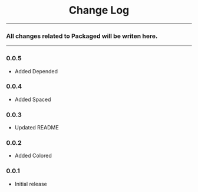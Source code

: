 <div align="center">
	<h1>Change Log</h1>
</div>

---

### All changes related to Packaged will be writen here.

---

### 0.0.5
- Added Depended

### 0.0.4
- Added Spaced

### 0.0.3
- Updated README

### 0.0.2
- Added Colored

### 0.0.1
- Initial release